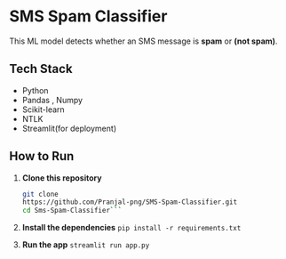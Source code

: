 # SMS Spam Classifier

This ML model detects whether an SMS message is **spam** or **(not spam)**.

## Tech Stack

- Python
- Pandas , Numpy
- Scikit-learn
- NTLK
- Streamlit(for deployment)

## How to Run

1. **Clone this repository**

   ````bash
   git clone
   https://github.com/Pranjal-png/SMS-Spam-Classifier.git
   cd Sms-Spam-Classifier```

   ````

2. **Install the dependencies**
   `pip install -r requirements.txt`

3. **Run the app**
   `streamlit run app.py`
